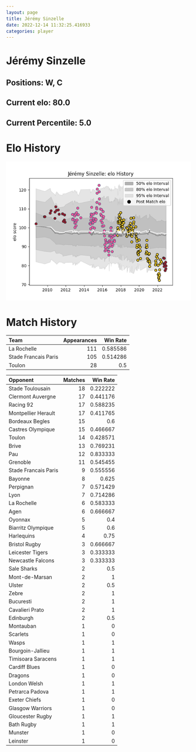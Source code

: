 ```yaml
---  
layout: page  
title: Jérémy Sinzelle  
date: 2022-12-14 11:32:25.416933  
categories: player  
---
```

# Jérémy Sinzelle

## Positions: W, C

## Current elo: 80.0

## Current Percentile: 5.0

# Elo History


![elo history](history_JérémySinzelle.png)
# Match History


| Team                 |   Appearances |   Win Rate |
|:---------------------|--------------:|-----------:|
| La Rochelle          |           111 |   0.585586 |
| Stade Francais Paris |           105 |   0.514286 |
| Toulon               |            28 |   0.5      |

| Opponent             |   Matches |   Win Rate |
|:---------------------|----------:|-----------:|
| Stade Toulousain     |        18 |   0.222222 |
| Clermont Auvergne    |        17 |   0.441176 |
| Racing 92            |        17 |   0.588235 |
| Montpellier Herault  |        17 |   0.411765 |
| Bordeaux Begles      |        15 |   0.6      |
| Castres Olympique    |        15 |   0.466667 |
| Toulon               |        14 |   0.428571 |
| Brive                |        13 |   0.769231 |
| Pau                  |        12 |   0.833333 |
| Grenoble             |        11 |   0.545455 |
| Stade Francais Paris |         9 |   0.555556 |
| Bayonne              |         8 |   0.625    |
| Perpignan            |         7 |   0.571429 |
| Lyon                 |         7 |   0.714286 |
| La Rochelle          |         6 |   0.583333 |
| Agen                 |         6 |   0.666667 |
| Oyonnax              |         5 |   0.4      |
| Biarritz Olympique   |         5 |   0.6      |
| Harlequins           |         4 |   0.75     |
| Bristol Rugby        |         3 |   0.666667 |
| Leicester Tigers     |         3 |   0.333333 |
| Newcastle Falcons    |         3 |   0.333333 |
| Sale Sharks          |         2 |   0.5      |
| Mont-de-Marsan       |         2 |   1        |
| Ulster               |         2 |   0.5      |
| Zebre                |         2 |   1        |
| Bucuresti            |         2 |   1        |
| Cavalieri Prato      |         2 |   1        |
| Edinburgh            |         2 |   0.5      |
| Montauban            |         1 |   0        |
| Scarlets             |         1 |   0        |
| Wasps                |         1 |   1        |
| Bourgoin-Jallieu     |         1 |   1        |
| Timisoara Saracens   |         1 |   1        |
| Cardiff Blues        |         1 |   0        |
| Dragons              |         1 |   0        |
| London Welsh         |         1 |   1        |
| Petrarca Padova      |         1 |   1        |
| Exeter Chiefs        |         1 |   0        |
| Glasgow Warriors     |         1 |   0        |
| Gloucester Rugby     |         1 |   1        |
| Bath Rugby           |         1 |   1        |
| Munster              |         1 |   0        |
| Leinster             |         1 |   0        |